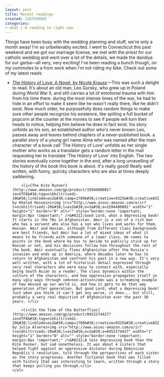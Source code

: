 ```yaml
---
layout: post
title: Recent readings
created: 1187299685
categories:
- what i'm reading to right now
---
```

Things have been busy with the wedding planning and stuff, we're only a month away! I'm so unbelievably excited. I went to Connecticut this past weekend and we got our marriage license, we met with the priest for our catholic wedding and went over a lot of the details, we made the dandiya for our garba&#8212;all very, very exciting! I've been reading a bunch though, on my commutes to a from work when I'm not riding my bike. Check out some of my latest reads:
	<ul>
		<li>[The History of Love: A Novel, by Nicole Krauss](http://www.amazon.com/gp/product/0393328627?ie=UTF8&#38;tag=nikhiltrivedi-20&#38;linkCode=as2&#38;camp=1789&#38;creative=9325&#38;creativeASIN=0393328627)<img src="http://www.assoc-amazon.com/e/ir?t=nikhiltrivedi-20&#38;l=as2&#38;o=1&#38;a=0393328627" width="1" height="1" border="0" alt="" style="border:none !important; margin:0px !important;" />&#8212;This was such a delight to read. It's about an old man, Leo Gursky, who grew up in Poland during World War II, and still carries a lot of emotional trauma with him from his time there. during the most intense times of the war, he had to hide in an effort to make it seem like he wasn't really there, like he didn't exist. Now much older, he purposefully does random things to make sure other people recognize his existence, like spilling a full bucket of popcorn at the counter at the movies to see if people will turn their heads to notice, helping him believe he does in fact exist. his story unfolds as his son, an established author who's never known Leo, passes away and leaves behind chapters of a never-published book. a parallel story of a young girl name Alma who was named after the main character of a book call 'The History of Love' unfolds as her single mother who works as a translator gets a random letter in the mail requesting her to translate 'The History of Love' into English. The two stories eventually come together in the end, after a long unravelling of the history of the book this book is about. It's really good! Really well written, with funny, quircky characters who are also at times deeply saddening.</li>

		<li>[The Kite Runner](http://www.amazon.com/gp/product/1594480001?ie=UTF8&#38;tag=nikhiltrivedi-20&#38;linkCode=as2&#38;camp=1789&#38;creative=9325&#38;creativeASIN=1594480001), by Khaled Hosseini<img src="http://www.assoc-amazon.com/e/ir?t=nikhiltrivedi-20&#38;l=as2&#38;o=1&#38;a=1594480001" width="1" height="1" border="0" alt="" style="border:none !important; margin:0px !important;" />&#8212;Good Lord, what a depressing book! It starts in the 70s in Afghanistan. Amir is a son of a rich man who has a servent who also has a son who lives and works for them, Hassan. Amir and Hassan, although from different class backgrounds are best friends, but Amir has a lot of mixed ideas of what it means to be friends with someone of a lower class. He comes to points in the book where he has to decide to publicly stick up for Hassan or not, and his decisions follow him throughout the rest of the book. Amir eventually flees Afghanistan after the Russia's invasion and ends up in America, where decades later he has to return to Afghanistan and confront his past in a new way. It's very well written, with a lot of historical detail expressed through very real characters who were easy to connect with, especially being South Asian as a reader. The class dynamics within the culture of the characters, and how oppression propagates itself in many ugly ways through <em>non-action</em> was a screaming example of how messed up our world is, and how it gets to be that way generation after generation. But good Lord, what a depressing book! Just when you think it can't get any worse, it does... but still, probably a very real depiction of Afghanistan over the past 30 years. </li>

		<li>[In the Time of the Butterflies](http://www.amazon.com/gp/product/0452274427?ie=UTF8&#38;tag=nikhiltrivedi-20&#38;linkCode=as2&#38;camp=1789&#38;creative=9325&#38;creativeASIN=0452274427), by Julia Alverez<img src="http://www.assoc-amazon.com/e/ir?t=nikhiltrivedi-20&#38;l=as2&#38;o=1&#38;a=0452274427" width="1" height="1" border="0" alt="" style="border:none !important; margin:0px !important;" />&#8212;A less depressing book than the Kite Runner, but sad nonetheless. It was about 4 sisters that helped fight against an oppressive dictator during Dominican Republic's revolution, told through the perspectives of each sister as the story progresses. Another fictional book that was filled with history that was interesting to learn, written through a story that keeps pulling you through.</li>
	</ul>

